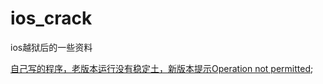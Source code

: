 # ios_crack
ios越狱后的一些资料


[自己写的程序，老版本运行没有稳定土，新版本提示Operation not permitted](https://github.com/yearnwang/ios_crack/blob/master/%E6%8F%90%E7%A4%BAOperation%20not%20permitted.md);
